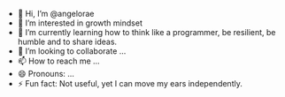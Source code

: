 - 👋 Hi, I’m @angelorae
- 👀 I’m interested in growth mindset
- 🌱 I’m currently learning how to think like a programmer, be resilient, be humble and to share ideas. 
- 💞️ I’m looking to collaborate ...
- 📫 How to reach me ...
- 😄 Pronouns: ...
- ⚡ Fun fact: Not useful, yet I can move my ears independently. 

<!---
angelorae/angelorae is a ✨ special ✨ repository because its `README.md` (this file) appears on your GitHub profile.
You can click the Preview link to take a look at your changes.
--->
